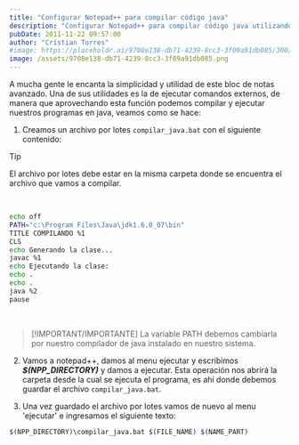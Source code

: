 ```yaml
---
title: "Configurar Notepad++ para compilar código java"
description: "Configurar Notepad++ para compilar código java utilizando un archivo por lotes"
pubDate: 2011-11-22 09:57:00
author: "Cristian Torres"
#image: https://placeholdr.ai/9708e138-db71-4239-8cc3-3f09a91db085/300/200
image: /assets/9708e138-db71-4239-8cc3-3f09a91db085.png
---
```


A mucha gente le encanta la simplicidad y utilidad de este bloc de notas
avanzado. Una de sus utilidades es la de
ejecutar comandos externos, de manera que aprovechando esta función podemos
compilar y ejecutar nuestros programas en
java, veamos como se hace:

1. Creamos un archivo por lotes `compilar_java.bat` con el siguiente contenido:

> [!TIP]
El archivo por lotes debe estar en la misma carpeta donde se encuentra el
archivo que vamos a compilar.

<br/> 

```bash title="compilar_java.bat"
echo off
PATH="c:\Program Files\Java\jdk1.6.0_07\bin"
TITLE COMPILANDO %1
CLS
echo Generando la clase...
javac %1
echo Ejecutando la clase:
echo .
echo .
java %2
pause
```
<br/>

> [!IMPORTANT/IMPORTANTE]
La variable PATH debemos cambiarla por nuestro compilador de java instalado
en nuestro sistema.

2. Vamos a notepad++, damos al menu ejecutar y escribimos **_$(NPP_DIRECTORY)_**
y damos a ejecutar. Esta operación nos abrirá la carpeta desde la cual se
ejecuta el programa, es ahí donde debemos guardar el archivo
`compilar_java.bat`.

3. Una vez guardado el archivo por lotes vamos de nuevo al menu 'ejecutar' e
ingresamos el siguiente texto:

```bash
$(NPP_DIRECTORY)\compilar_java.bat $(FILE_NAME) $(NAME_PART)
```
